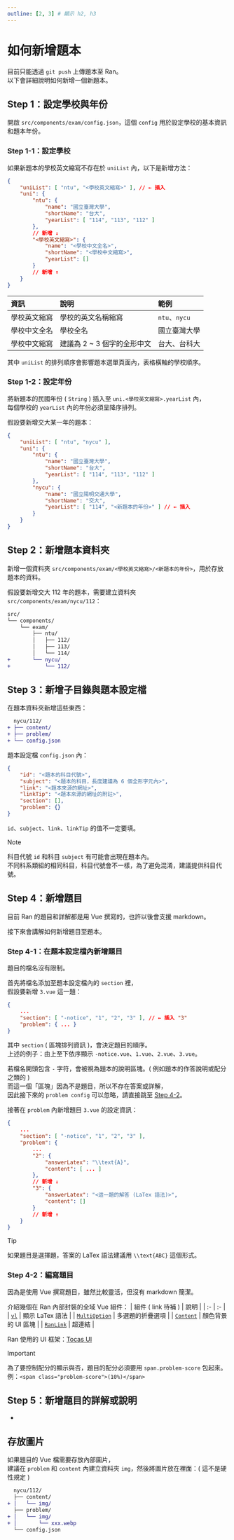 ```yaml
---
outline: [2, 3] # 顯示 h2, h3
---
```


# 如何新增題本
目前只能透過 `git push` 上傳題本至 Ran。<br>
以下會詳細說明如何新增一個新題本。

## Step 1：設定學校與年份
開啟 `src/components/exam/config.json`，這個 `config` 用於設定學校的基本資訊和題本年份。

### Step 1-1：設定學校
如果新題本的學校英文縮寫不存在於 `uniList` 內，以下是新增方法：
```json
{
	"uniList": [ "ntu", "<學校英文縮寫>" ], // ← 插入
	"uni": {
		"ntu": {
			"name": "國立臺灣大學",
			"shortName": "台大",
			"yearList": [ "114", "113", "112" ]
		},
		// 新增 ↓
		"<學校英文縮寫>": {
			"name": "<學校中文全名>",
			"shortName": "<學校中文縮寫>",
			"yearList": []
		}
		// 新增 ↑
	}
}
```
| 資訊 | 說明 | 範例 |
| :- | :- | :- |
| 學校英文縮寫 | 學校的英文名稱縮寫 | `ntu`、`nycu` |
| 學校中文全名 | 學校全名 | 國立臺灣大學 |
| 學校中文縮寫 | 建議為 2 ~ 3 個字的全形中文 | 台大、台科大 |

其中 `uniList` 的排列順序會影響題本選單頁面內，表格橫軸的學校順序。

### Step 1-2：設定年份
將新題本的民國年份 ( `String` ) 插入至 `uni.<學校英文縮寫>.yearList` 內，<br>
每個學校的 `yearList` 內的年份必須呈降序排列。

假設要新增交大某一年的題本：
```json
{
	"uniList": [ "ntu", "nycu" ],
	"uni": {
		"ntu": {
			"name": "國立臺灣大學",
			"shortName": "台大",
			"yearList": [ "114", "113", "112" ]
		},
		"nycu": {
			"name": "國立陽明交通大學",
			"shortName": "交大",
			"yearList": [ "114", "<新題本的年份>" ] // ← 插入
		}
	}
}
```

## Step 2：新增題本資料夾
新增一個資料夾 `src/components/exam/<學校英文縮寫>/<新題本的年份>`，用於存放題本的資料。

假設要新增交大 112 年的題本，需要建立資料夾 `src/components/exam/nycu/112`：
```diff
src/
└── components/
    └── exam/
        ├── ntu/
        │   ├── 112/
        │   ├── 113/
        │   └── 114/
+       └── nycu/
+           └── 112/
```

## Step 3：新增子目錄與題本設定檔
在題本資料夾新增這些東西：
```diff
  nycu/112/
+ ├── content/
+ ├── problem/
+ └── config.json
```

題本設定檔 `config.json` 內：
```json
{
	"id": "<題本的科目代號>",
	"subject": "<題本的科目，長度建議為 6 個全形字元內>",
	"link": "<題本來源的網址>",
	"linkTip": "<題本來源的網址的附註>",
	"section": [],
	"problem": {}
}
```

`id`、`subject`、`link`、`linkTip` 的值不一定要填。

> [!NOTE]
> 科目代號 `id` 和科目 `subject` 有可能會出現在題本內。<br>
> 不同科系類組的相同科目，科目代號會不一樣，為了避免混淆，建議提供科目代號。

## Step 4：新增題目
目前 Ran 的題目和詳解都是用 Vue 撰寫的，也許以後會支援 markdown。

接下來會講解如何新增題目至題本。

### Step 4-1：在題本設定檔內新增題目
題目的檔名沒有限制。

首先將檔名添加至題本設定檔內的 `section` 裡，<br>
假設要新增 `3.vue` 這一題：
```json
{
	...
	"section": [ "-notice", "1", "2", "3" ], // ← 插入 "3"
	"problem": { ... }
}
```

其中 `section` ( 區塊排列資訊 )，會決定題目的順序。<br>
上述的例子：由上至下依序顯示 `-notice.vue`、`1.vue`、`2.vue`、`3.vue`。

若檔名開頭包含 `-` 字符，會被視為題本的說明區塊。( 例如題本的作答說明或配分之類的 )<br>
而這一個「區塊」因為不是題目，所以不存在答案或詳解，<br>
因此接下來的 `problem config` 可以忽略，請直接跳至 [Step 4-2](#step-4-2編寫題目)。

接著在 `problem` 內新增題目 `3.vue` 的設定資訊：
```json
{
	...
	"section": [ "-notice", "1", "2", "3" ],
	"problem": {
		...
		"2": {
			"answerLatex": "\\text{A}",
			"content": [ ... ]
		},
		// 新增 ↓
		"3": {
			"answerLatex": "<這一題的解答 (LaTex 語法)>",
			"content": []
		}
		// 新增 ↑
	}
}
```

> [!TIP]
> 如果題目是選擇題，答案的 LaTex 語法建議用 `\\text{ABC}` 這個形式。

### Step 4-2：編寫題目
因為是使用 Vue 撰寫題目，雖然比較靈活，但沒有 markdown 簡潔。

介紹幾個在 Ran 內部封裝的全域 Vue 組件：
| 組件 ( link 待補 ) | 說明 |
| :- | :- |
| [`vl`]() | 顯示 LaTex 語法 |
| [`MultiOption`]() | 多選題的折疊選項 |
| [`Content`]() | 顏色背景的 UI 區塊 |
| [`RanLink`]() | 超連結 |

Ran 使用的 UI 框架：[Tocas UI](https://tocas-ui.com/5.0/zh-tw/)

> [!IMPORTANT]
> 為了要控制配分的顯示與否，題目的配分必須要用 `span.problem-score` 包起來。<br>
> 例：`<span class="problem-score">(10%)</span>`

## Step 5：新增題目的詳解或說明
-

## 存放圖片
如果題目的 Vue 檔需要存放內部圖片，<br>
建議在 `problem` 和 `content` 內建立資料夾 `img`，然後將圖片放在裡面：( 這不是硬性規定 )
```diff
  nycu/112/
  ├── content/
+ │   └── img/
  ├── problem/
+ │   └── img/
+ │       └── xxx.webp
  └── config.json
```
